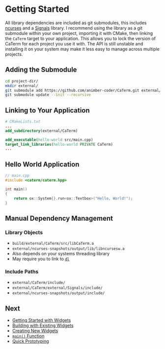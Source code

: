 # Getting Started

All library dependencies are included as git submodules, this includes
[ncurses](https://invisible-island.net/ncurses/) and a
[Signals](https://github.com/animber-coder/Signals) library. I recommend using
the library as a git submodule within your own project, importing it with CMake,
then linking the `CaTerm` target to your application. This allows you to lock
the version of CaTerm for each project you use it with. The API is still
unstable and installing it on your system may make it less easy to manage across
multiple projects.

## Adding the Submodule

```bash
cd project-dir/
mkdir external/
git submodule add https://github.com/animber-coder/CaTerm.git external/CaTerm
git submodule update --init --recursive
```

## Linking to Your Application

```CMake
# CMakeLists.txt
...
add_subdirectory(external/CaTerm)

add_executable(hello-world src/main.cpp)
target_link_libraries(hello-world PRIVATE CaTerm)
...
```

## Hello World Application

```cpp
// main.cpp
#include <caterm/caterm.hpp>

int main()
{
    return ox::System{}.run<ox::Textbox>("Hello, World!");
}
```

## Manual Dependency Management

### Library Objects

- `build/external/CaTerm/src/libCaTerm.a`
- `external/ncurses-snapshots/output/lib/libncursesw.a`
- Also depends on your systems threading library
- May require you to link to
  [`dl`](https://refspecs.linuxbase.org/LSB_3.1.1/LSB-Core-generic/LSB-Core-generic/libdl.html)

### Include Paths

- `external/CaTerm/include/`
- `external/CaTerm/external/Signals/include/`
- `external/ncurses-snapshots/output/include/`

## Next

- [Getting Started with Widgets](getting-started-with-widgets.md)
- [Building with Existing Widgets](building-with-existing-widgets.md)
- [Creating New Widgets](creating-new-widgets.md)
- [`main()` Function](main-function.md)
- [Quick Prototyping](quick-prototyping.md)
